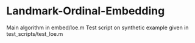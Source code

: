 # Landmark-Ordinal-Embedding
Main algorithm in embed/loe.m
Test script on synthetic example given in test_scripts/test_loe.m
